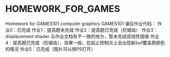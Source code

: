 # HOMEWORK_FOR_GAMES
Homework for GAMES101 computer graphics
GAMES101 课后作业代码：
作业0：已完成
作业1：提高题未完成
作业2：提高题已完成（抗锯齿）
作业3：displacement shader 与作业文档有不一致的地方，暂未完成双线性插值
作业4：提高题已完成（抗锯齿），效果一般，在起止控制点上会出现新buf覆盖原颜色的情况
作业5：已完成（图片可以用PS打开）
